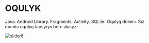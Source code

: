 # OQULYK
Java. Android Library. Fragments. Activity. SQLite. Oqulyq dükenı. Sız mūnda oqulyq tapsyrys bere alasyz! 

![slider6](https://user-images.githubusercontent.com/124025514/224285076-0e2f1d42-04fe-48d8-9e6b-b2adc41526c8.jpg)
